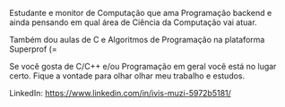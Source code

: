 Estudante e monitor de Computação que ama Programação backend e ainda pensando em qual área de Ciência da Computação vai atuar.<br>

Também dou aulas de C e Algoritmos de Programação na plataforma Superprof (=<br>

Se você gosta de C/C++ e/ou Programação em geral você está no lugar certo. Fique a vontade para olhar olhar meu trabalho e estudos.

LinkedIn: https://www.linkedin.com/in/ivis-muzi-5972b5181/
